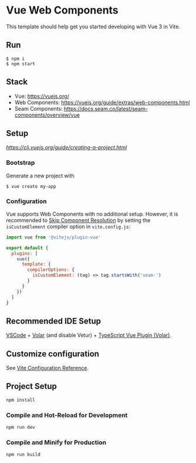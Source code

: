 # Vue Web Components

This template should help get you started developing with Vue 3 in Vite.

## Run

```
$ npm i
$ npm start
```

## Stack

- Vue: https://vuejs.org/
- Web Components: https://vuejs.org/guide/extras/web-components.html
- Seam Components: https://docs.seam.co/latest/seam-components/overview/vue

## Setup

_https://cli.vuejs.org/guide/creating-a-project.html_

### Bootstrap

Generate a new project with

```
$ vue create my-app
```

### Configuration

Vue supports Web Components with no additional setup.
However, it is recommended to
[Skip Component Resolution](https://vuejs.org/guide/extras/web-components.html#using-custom-elements-in-vue)
by setting the `isCustomElement` compiler option in `vite.config.js`:

```js
import vue from '@vitejs/plugin-vue'

export default {
  plugins: [
    vue({
      template: {
        compilerOptions: {
          isCustomElement: (tag) => tag.startsWith('seam-')
        }
      }
    })
  ]
}
```

## Recommended IDE Setup

[VSCode](https://code.visualstudio.com/) + [Volar](https://marketplace.visualstudio.com/items?itemName=Vue.volar) (and disable Vetur) + [TypeScript Vue Plugin (Volar)](https://marketplace.visualstudio.com/items?itemName=Vue.vscode-typescript-vue-plugin).

## Customize configuration

See [Vite Configuration Reference](https://vitejs.dev/config/).

## Project Setup

```sh
npm install
```

### Compile and Hot-Reload for Development

```sh
npm run dev
```

### Compile and Minify for Production

```sh
npm run build
```
